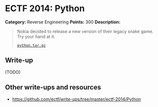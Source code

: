 # ECTF 2014: Python

**Category:** Reverse Engineering
**Points:** 300
**Description:**

> Nokia decided to release a new version of their legacy snake game. Try your hand at it.
>
> [`python.tar.gz`](python.tar.gz)

## Write-up

(TODO)

## Other write-ups and resources

* <https://github.com/ectf/write-ups/tree/master/ectf-2014/Python>
